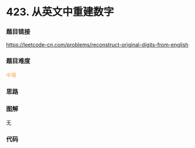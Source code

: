 # 423. 从英文中重建数字

### 题目链接

https://leetcode-cn.com/problems/reconstruct-original-digits-from-english

### 题目难度

<font color=#F0AD4E>中等</font>

### 思路



### 图解

无

### 代码

```python
```